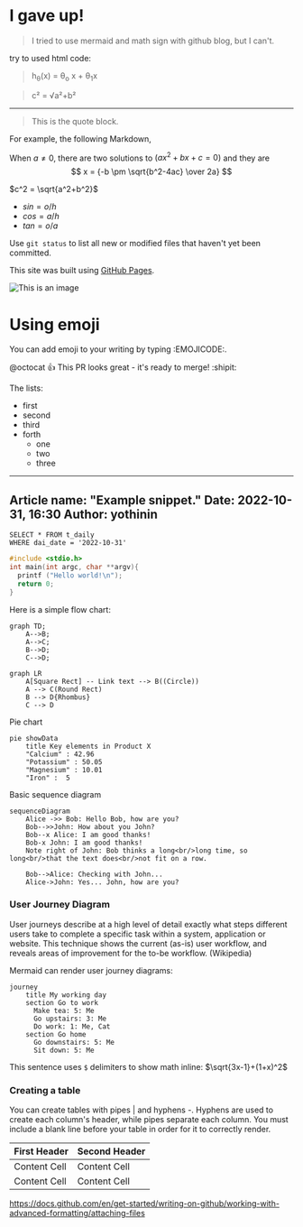 # I gave up!
> I tried to use mermaid and math sign with github blog, but I can't.

try to used html code:

> h<sub>&theta;</sub>(x) = &theta;<sub>o</sub> x + &theta;<sub>1</sub>x

> c&#xB2; = &radic;a&#xB2;+b&#xB2;

---

> This is the quote block.

For example, the following Markdown,

When $a \ne 0$, there are two solutions to $(ax^2 + bx + c = 0)$ and they are 
$$ x = {-b \pm \sqrt{b^2-4ac} \over 2a} $$

$c^2 = \sqrt{a^2+b^2}$

* $sin = o/h$
* $cos = a/h$
* $tan = o/a$

Use `git status` to list all new or modified files that haven't yet been committed.

This site was built using [GitHub Pages](https://pages.github.com/).

![This is an image](https://myoctocat.com/assets/images/base-octocat.svg)

# Using emoji

You can add emoji to your writing by typing :EMOJICODE:.

@octocat :+1: This PR looks great - it's ready to merge! :shipit:

The lists:

- first
- second
- third
- forth
  * one
  * two
  * three

---
Article name: "Example snippet."
Date: 2022-10-31, 16:30
Author: yothinin
---

```tsql
SELECT * FROM t_daily
WHERE dai_date = '2022-10-31'
```

```C
#include <stdio.h>
int main(int argc, char **argv){
  printf ("Hello world!\n");
  return 0;
}
```

Here is a simple flow chart:

```mermaid
graph TD;
    A-->B;
    A-->C;
    B-->D;
    C-->D;
```

```mermaid
graph LR
    A[Square Rect] -- Link text --> B((Circle))
    A --> C(Round Rect)
    B --> D{Rhombus}
    C --> D
```

Pie chart

```mermaid
pie showData
    title Key elements in Product X
    "Calcium" : 42.96
    "Potassium" : 50.05
    "Magnesium" : 10.01
    "Iron" :  5
```
Basic sequence diagram
```mermaid
sequenceDiagram
    Alice ->> Bob: Hello Bob, how are you?
    Bob-->>John: How about you John?
    Bob--x Alice: I am good thanks!
    Bob-x John: I am good thanks!
    Note right of John: Bob thinks a long<br/>long time, so long<br/>that the text does<br/>not fit on a row.

    Bob-->Alice: Checking with John...
    Alice->John: Yes... John, how are you?
```

<h3>User Journey Diagram</h3>

User journeys describe at a high level of detail exactly what steps different users take to complete a specific task within a system, application or website. This technique shows the current (as-is) user workflow, and reveals areas of improvement for the to-be workflow. (Wikipedia)

Mermaid can render user journey diagrams:

```mermaid
journey
    title My working day
    section Go to work
      Make tea: 5: Me
      Go upstairs: 3: Me
      Do work: 1: Me, Cat
    section Go home
      Go downstairs: 5: Me
      Sit down: 5: Me
 ```
 
 This sentence uses `$` delimiters to show math inline:  $\sqrt{3x-1}+(1+x)^2$
 
<h3>Creating a table</h3>

You can create tables with pipes | and hyphens -. Hyphens are used to create each column's header, while pipes separate each column. You must include a blank line before your table in order for it to correctly render.


| First Header  | Second Header |
| ------------- | ------------- |
| Content Cell  | Content Cell  |
| Content Cell  | Content Cell  |

https://docs.github.com/en/get-started/writing-on-github/working-with-advanced-formatting/attaching-files


